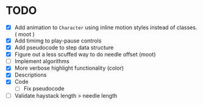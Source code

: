 # TODO

-   [x] Add animation to `Character` using inline motion styles instead of classes. ( moot )
-   [x] Add timimg to play-pause controls
-   [x] Add pseudocode to step data structure
-   [x] Figure out a less scuffed way to do needle offset (moot)
-   [ ] Implement algorithms
-   [x] More verbose highlight functionality (color)
-   [x] Descriptions
-   [x] Code
    -   [ ] Fix pseudocode
-   [ ] Validate haystack length > needle length
